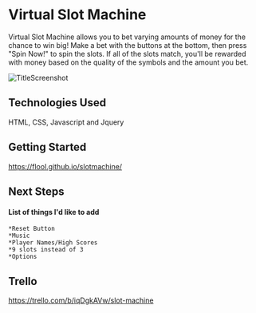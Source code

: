 # Virtual Slot Machine
Virtual Slot Machine allows you to bet varying amounts of money for the chance to win big! Make a bet with the buttons at the bottom, then press "Spin Now!" to spin the slots. If all of the slots match, you'll be rewarded with money based on the quality of the symbols and the amount you bet.


![TitleScreenshot](https://i.imgur.com/Lzkt9Fu.png)



## Technologies Used
HTML, CSS, Javascript and Jquery

## Getting Started
<https://flool.github.io/slotmachine/>

## Next Steps
#### List of things I'd like to add
	*Reset Button
	*Music
	*Player Names/High Scores
	*9 slots instead of 3
	*Options

## Trello
<https://trello.com/b/iqDgkAVw/slot-machine>
